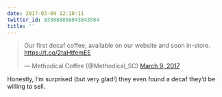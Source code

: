 ```yaml
---
date: 2017-03-09 12:18:11
twitter_id: 839888056043843584
title: ''
---
```


<blockquote class="twitter-tweet"><p lang="en" dir="ltr">Our first decaf coffee, available on our website and soon in-store. <a href="https://t.co/2taHtfemEE">https://t.co/2taHtfemEE</a></p>&mdash; Methodical Coffee (@Methodical_SC) <a href="https://twitter.com/Methodical_SC/status/839885931083628544?ref_src=twsrc%5Etfw">March 9, 2017</a></blockquote>
<script async src="https://platform.twitter.com/widgets.js" charset="utf-8"></script>

Honestly, I’m surprised (but very glad!) they even found a decaf they’d be willing to sell.
